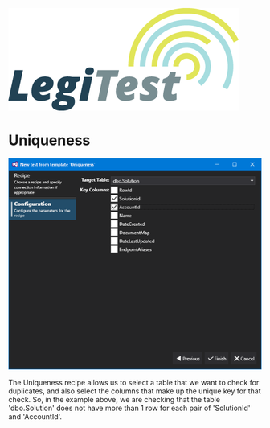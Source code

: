﻿![](images/_LegiTestBanner.png)

# Uniqueness

![](images/RecipesConfiguration.png)





The Uniqueness recipe allows us to select a table that we want to check for duplicates, and also select the columns that make up the unique key for that check. So, in the example above, we are checking that the table 'dbo.Solution' does not have more than 1 row for each pair of 'SolutionId' and 'AccountId'.